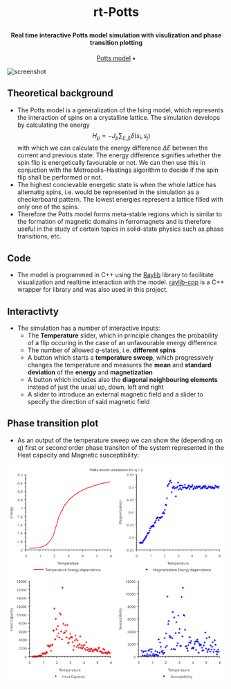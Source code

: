 
<h1 align="center">
 
  rt-Potts
  <br>
</h1>

<h4 align="center">Real time interactive Potts model simulation with visulization and phase transition plotting </a></h4>


<p align="center">
  <a href="#key-features">Potts model</a> •
</p>

![screenshot](https://github.com/pankmadafaki/rt-Potts/blob/main/potts.gif)

## Theoretical background

- The Potts model is a generalization of the Ising model, which represents the interaction of spins on a crystalline lattice. The simulation develops by calculating the energy
$$H_{p}= -J_{p} \sum_{(i,j)} \delta(s_{i}, s_{j})$$ with which we can calculate the energy difference $\Delta E$ between the current and previous state. The energy difference signifies whether the spin flip is energetically favourable or not. We can then use this in conjuction with the Metropolis-Hastings algorithm to decide if the spin flip shall be performed or not.
- The highest concievable energetic state is when the whole lattice has alternatig spins, i.e. would be represented in the simulation as a checkerboard pattern. The lowest energies represent a lattice filled with only one of the spins.
- Therefore the Potts model forms meta-stable regions which is similar to the formation of magnetic domains in ferromagnets and is therefore useful in the study of certain topics in solid-state physics such as phase transitions, etc.

## Code
- The model is programmed in C++ using the [Raylib](https://github.com/raysan5/raylib.git) library to facilitate visualization and realtime interaction with the model. [raylib-cpp](https://github.com/RobLoach/raylib-cpp.git) is a C++ wrapper for library and was also used in this project.

## Interactivty
- The simulation has a number of interactive inputs:
   - The **Temperature** slider, which in principle changes the probability of a flip occuring in the case of an unfavourable energy difference
   - The number of allowed $q$-states, i.e. **different spins**
   - A button which starts a **temperature sweep**, which progressively changes the temperature and measures the **mean** and **standard deviation** of the **energy** and **magnetization**
   - A button which includes also the **diagonal neighbouring elements** instead of just the usual up, down, left and right
   - A slider to introduce an external magnetic field and a slider to specify the direction of said magnetic field

## Phase transition plot
- As an output of the temperature sweep we can show the (depending on $q$) first or second order phase transiton of the system represented in the Heat capacity and Magnetic susceptibility:
<p align="center">
  <img src="https://github.com/pankmadafaki/rt-Potts/blob/main/ising.png?raw=true"/>
</p>

 

